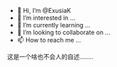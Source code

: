 - 👋 Hi, I’m @ExusiaK
- 👀 I’m interested in ...
- 🌱 I’m currently learning ...
- 💞️ I’m looking to collaborate on ...
- 📫 How to reach me ...

<!---
ExusiaK/ExusiaK is a ✨ special ✨ repository because its `README.md` (this file) appears on your GitHub profile.
You can click the Preview link to take a look at your changes.
--->这是一个啥也不会人的自述........

